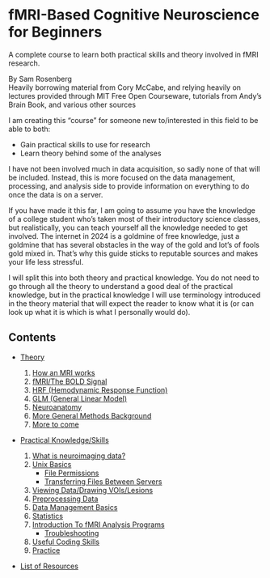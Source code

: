 # fMRI-Based Cognitive Neuroscience for Beginners

A complete course to learn both practical skills and theory involved in fMRI research.

By Sam Rosenberg  
Heavily borrowing material from Cory McCabe, and relying heavily on lectures provided through MIT Free Open Courseware, tutorials from Andy’s Brain Book, and various other sources

I am creating this “course” for someone new to/interested in this field to be able to both:
- Gain practical skills to use for research 
- Learn theory behind some of the analyses

I have not been involved much in data acquisition, so sadly none of that will be included. Instead, this is more focused on the data management, processing, and analysis side to provide information on everything to do once the data is on a server. 

If you have made it this far, I am going to assume you have the knowledge of a college student who’s taken most of their introductory science classes, but realistically, you can teach yourself all the knowledge needed to get involved. The internet in 2024 is a goldmine of free knowledge, just a goldmine that has several obstacles in the way of the gold and lot’s of fools gold mixed in. That’s why this guide sticks to reputable sources and makes your life less stressful.

I will split this into both theory and practical knowledge. You do not need to go through all the theory to understand a good deal of the practical knowledge, but in the practical knowledge I will use terminology introduced in the theory material that will expect the reader to know what it is (or can look up what it is which is what I personally would do). 

## Contents

- [Theory](#theory)
  1. [How an MRI works](what_is_an_mri.md)
  2. [fMRI/The BOLD Signal](fmri_bold_signal.md)
  3. [HRF (Hemodynamic Response Function)](#hrf-hemodynamic-response-function)
  4. [GLM (General Linear Model)](#glm-general-linear-model)
  5. [Neuroanatomy](#neuroanatomy)
  6. [More General Methods Background](#more-general-methods-background)
  7. [More to come](#more-to-come)

- [Practical Knowledge/Skills](#practical-knowledgeskills)
  1. [What is neuroimaging data?](#what-is-neuroimaging-data)
  2. [Unix Basics](#unix-basics)
     - [File Permissions](#file-permissions)
     - [Transferring Files Between Servers](#transferring-files-between-servers)
  3. [Viewing Data/Drawing VOIs/Lesions](#viewing-datadrawing-voislesions)
  4. [Preprocessing Data](#preprocessing-data)
  5. [Data Management Basics](#data-management-basics)
  6. [Statistics](#statistics)
  7. [Introduction To fMRI Analysis Programs](#introduction-to-fmri-analysis-programs)
     - [Troubleshooting](#troubleshooting)
  8. [Useful Coding Skills](#useful-coding-skills)
  9. [Practice](#practice)

- [List of Resources](#list-of-resources)
